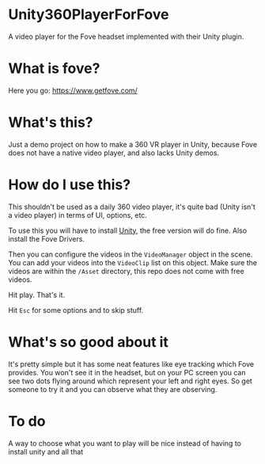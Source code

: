 # Unity360PlayerForFove
A video player for the Fove headset implemented with their Unity plugin.

# What is fove?
Here you go: https://www.getfove.com/

# What's this?
Just a demo project on how to make a 360 VR player in Unity, because Fove does not have a native video player, and also lacks Unity demos.

# How do I use this?
This shouldn't be used as a daily 360 video player, it's quite bad (Unity isn't a video player) in terms of UI, options, etc. 

To use this you will have to install [Unity](https://store.unity.com/), the free version will do fine. Also install the Fove Drivers.

Then you can configure the videos in the `VideoManager` object in the scene. You can add your videos into the `VideoClip` list on this object. Make sure the videos are within the `/Asset` directory, this repo does not come with free videos. 

Hit play. That's it.

Hit `Esc` for some options and to skip stuff.

# What's so good about it
It's pretty simple but it has some neat features like eye tracking which Fove provides. You won't see it in the headset, but on your PC screen you can see two dots flying around which represent your left and right eyes. So get someone to try it and you can observe what they are observing.

# To do
A way to choose what you want to play will be nice instead of having to install unity and all that
